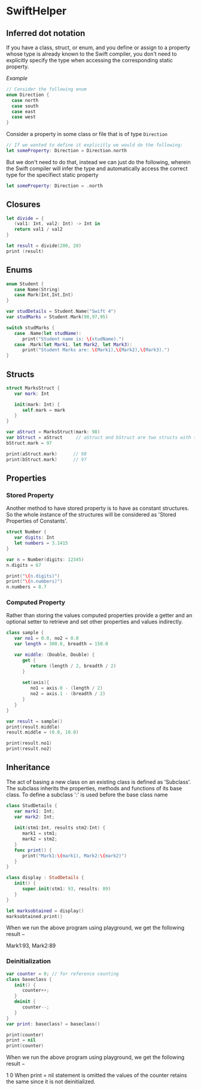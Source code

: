 # SwiftHelper

## Inferred dot notation

If you have a class, struct, or enum, and you define or assign to a property whose type is already known to the Swift compiler, you don't need to explicitly specify the type when accessing the corresponding static property.

*Example*

```swift
// Consider the following enum
enum Direction {
  case north
  case south
  case east
  case west
}
```
Consider a property in some class or file that is of type `Direction`
```swift
// If we wanted to define it explicitly we would do the following:
let someProperty: Direction = Direction.north
```
But we don't need to do that, instead we can just do the following, wherein the Swift compiler will infer the type and automatically access the correct type for the specifiect static property
```swift
let someProperty: Direction = .north
```

## Closures 

```swift
let divide = {
   (val1: Int, val2: Int) -> Int in 
   return val1 / val2 
}

let result = divide(200, 20)
print (result)
```

## Enums

```swift
enum Student {
   case Name(String)
   case Mark(Int,Int,Int)
}

var studDetails = Student.Name("Swift 4")
var studMarks = Student.Mark(98,97,95)

switch studMarks {
   case .Name(let studName):
      print("Student name is: \(studName).")
   case .Mark(let Mark1, let Mark2, let Mark3):
      print("Student Marks are: \(Mark1),\(Mark2),\(Mark3).")
}
```

## Structs

```swift
struct MarksStruct {
   var mark: Int

   init(mark: Int) {
      self.mark = mark
   }
}

var aStruct = MarksStruct(mark: 98)
var bStruct = aStruct     // aStruct and bStruct are two structs with the same value!
bStruct.mark = 97

print(aStruct.mark)      // 98
print(bStruct.mark)      // 97
```
## Properties 

### Stored Property

Another method to have stored property is to have as constant structures. So the whole instance of the structures will be considered as 'Stored Properties of Constants'.

```swift
struct Number {
   var digits: Int
   let numbers = 3.1415
}

var n = Number(digits: 12345)
n.digits = 67

print("\(n.digits)")
print("\(n.numbers)")
n.numbers = 8.7
```
### Computed Property

Rather than storing the values computed properties provide a getter and an optional setter to retrieve and set other properties and values indirectly.

```swift
class sample {
   var no1 = 0.0, no2 = 0.0
   var length = 300.0, breadth = 150.0

   var middle: (Double, Double) {
      get {
         return (length / 2, breadth / 2)
      }
      
      set(axis){
         no1 = axis.0 - (length / 2)
         no2 = axis.1 - (breadth / 2)
      }
   }
}

var result = sample()
print(result.middle)
result.middle = (0.0, 10.0)

print(result.no1)
print(result.no2)
```
## Inheritance 

The act of basing a new class on an existing class is defined as 'Subclass'. The subclass inherits the properties, methods and functions of its base class. To define a subclass ':' is used before the base class name

```swift
class StudDetails {
   var mark1: Int;
   var mark2: Int;
   
   init(stm1:Int, results stm2:Int) {
      mark1 = stm1;
      mark2 = stm2;
   }
   func print() {
      print("Mark1:\(mark1), Mark2:\(mark2)")
   }
}

class display : StudDetails {
   init() {
      super.init(stm1: 93, results: 89)
   }
}

let marksobtained = display()
marksobtained.print()
```
When we run the above program using playground, we get the following result −

Mark1:93, Mark2:89

### Deinitialization

```swift
var counter = 0; // for reference counting
class baseclass {
   init() {
      counter++;
   }
   deinit {
      counter--;
   }
}
var print: baseclass? = baseclass()

print(counter)
print = nil
print(counter)
```
When we run the above program using playground, we get the following result −

1
0
When print = nil statement is omitted the values of the counter retains the same since it is not deinitialized.
